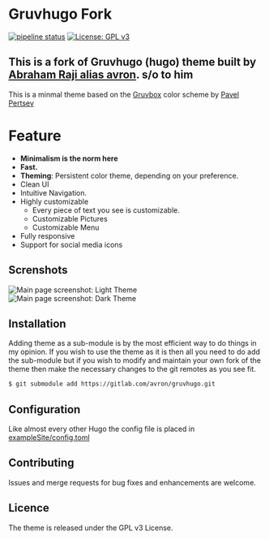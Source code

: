 # Gruvhugo Fork
[![pipeline status](https://gitlab.com/avron/gruvhugo/badges/master/pipeline.svg)](https://gitlab.com/avron/gruvhugo/-/commits/master)
[![License: GPL v3](https://img.shields.io/badge/License-GPLv3-blue.svg)](https://www.gnu.org/licenses/gpl-3.0)

## **This is a fork of Gruvhugo (hugo) theme built by [Abraham Raji alias avron](https://gitlab.com/avron/gruvhugo).  s/o to him**

This is a minmal theme based on the [Gruvbox](https://github.com/morhetz/gruvbox) color scheme by [Pavel Pertsev](https://github.com/morhetz/)

# Feature
- **Minimalism is the norm here** 
- **Fast.**
- **Theming**: Persistent color theme, depending on your preference.
- Clean UI
- Intuitive Navigation.
- Highly customizable
  - Every piece of text you see is customizable.
  - Customizable Pictures
  - Customizable Menu 
- Fully responsive
- Support for social media icons

## Screnshots
![Main page screenshot: Light Theme](images/readme/screenshot.png "Light Theme Screenshot")
![Main page screenshot: Dark Theme](images/readme/screenshot-dark.png "Light Dark Screenshot")

## Installation
Adding theme as a sub-module is by the most efficient way to do things in my opinion. If you wish to use the theme as it is then all you need to do add the sub-module but if you wish to modify and maintain your own fork of the theme then make the necessary changes to the git remotes as you see fit.

``` sh
$ git submodule add https://gitlab.com/avron/gruvhugo.git
```
## Configuration
Like almost every other Hugo the config file is placed in 
[exampleSite/config.toml](https://gitlab.com/avron/gruvhugo/-/blob/master/exampleSite/config.toml)

## Contributing
Issues and merge requests for bug fixes and enhancements are welcome.

## Licence
The theme is released under the GPL v3 License.
